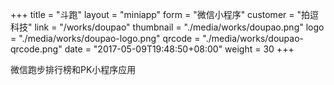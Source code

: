 +++
title = "斗跑"
layout = "miniapp"
form = "微信小程序"
customer = "拍逗科技"
link = "/works/doupao"
thumbnail = "./media/works/doupao.png"
logo = "./media/works/doupao-logo.png"
qrcode = "./media/works/doupao-qrcode.png"
date = "2017-05-09T19:48:50+08:00"
weight = 30
+++

微信跑步排行榜和PK小程序应用

